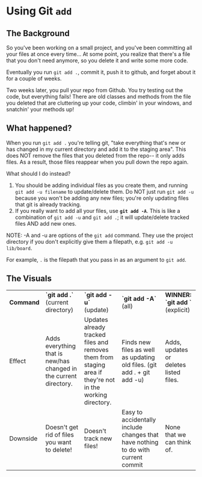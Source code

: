 # Using Git `add`

## The Background

So you've been working on a small project, and you've been committing all your files at once every time... At some point, you realize that there's a file that you don't need anymore, so you delete it and write some more code.  

Eventually you run `git add .`, commit it, push it to github, and forget about it for a couple of weeks.

Two weeks later, you pull your repo from Github. You try testing out the code, but everything fails! There are old classes and methods from the file you deleted that are cluttering up your code, climbin' in your windows, and snatchin' your methods up!

## What happened?

When you run `git add .`  you're telling git, "take everything that's new or has changed in my current directory and add it to the staging area".  This does NOT remove the files that you deleted from the repo-- it only adds files.  As a result, those files reappear when you pull down the repo again.

What should I do instead?

1. You should be adding individual files as you create them, and running `git add -u filename` to update/delete them.  Do NOT just run `git add -u` because you won't be adding any new files; you're only updating files that git is already tracking.
2. If you really want to add all your files, use <b>`git add -A`</b>.  This is like a combination of `git add -u` and `git add .`; it will update/delete tracked files AND add new ones.

NOTE: -A and -u are options of the `git add` command.  They use the project
directory if you don't explicitly give them a filepath, e.g. `git add -u lib/board`.  

For example, `.` is the filepath that you pass in as an argument to `git add`.

## The Visuals

<table>
  <tr>
    <td><strong>Command</strong></td>
    <td><strong>`git add .`</strong> (current directory)</td>
    <td><strong>`git add -u`</strong> (update)</td>
    <td><strong>`git add -A`</strong> (all)</td>
    <td><strong>WINNER: `git add <files>`</strong> (explicit)</td>
  </tr>
  <tr>
    <td>Effect</td>
    <td>Adds everything that is new/has changed in the current directory.</td>
    <td>Updates already tracked files and removes them from staging area if they're not in the working directory.</td>
    <td>Finds new files as well as updating old files. (git add . + git add -u)</td>
    <td>Adds, updates or deletes listed files.</td>
  </tr>
  <tr>
    <td>Downside</td>
    <td>Doesn't get rid of files you want to delete!</td>
    <td>Doesn't track new files!</td>
    <td>Easy to accidentally include changes that have nothing to do with current commit</td>
    <td>None that we can think of.</td>
  </tr>
</table>
